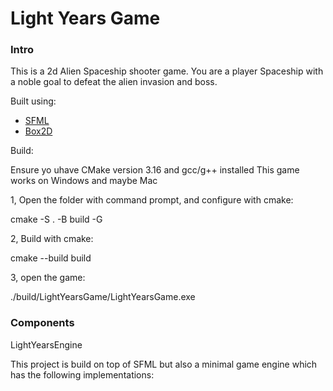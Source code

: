 # Light Years Game

### Intro

This is a 2d Alien Spaceship shooter game. You are a player Spaceship with a noble goal to defeat the alien invasion and boss.

Built using:
* [SFML](https://www.sfml-dev.org/) 
* [Box2D](https://box2d.org/)

  
Build:

Ensure yo uhave CMake version 3.16 and gcc/g++ installed
This game works on Windows and maybe Mac

1, Open the folder with command prompt, and configure with cmake:

cmake -S . -B build -G

2, Build with cmake:

cmake --build build

3, open the game:

./build/LightYearsGame/LightYearsGame.exe

### Components
LightYearsEngine

This project is build on top of SFML but also a minimal game engine which has the following implementations:

